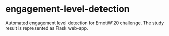 # engagement-level-detection
Automated engagement level detection for EmotiW'20 challenge. The study result is represented as Flask web-app.
